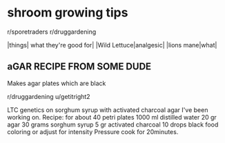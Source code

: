 # shroom growing tips


r/sporetraders
r/druggardening



|things| what they're good for|
|Wild Lettuce|analgesic|
|lions mane|what|



## aGAR RECIPE FROM SOME DUDE

Makes agar plates which are black

r/druggardening
u/getitright2

LTC genetics on sorghum syrup with activated charcoal agar I've been working on. 
Recipe: 
for about 40 petri plates 
1000 ml distilled water 
20 gr agar 
30 grams sorghum syrup 
5 gr activated charcoal 
10 drops black food coloring or adjust for intensity 
Pressure cook for 20minutes.

